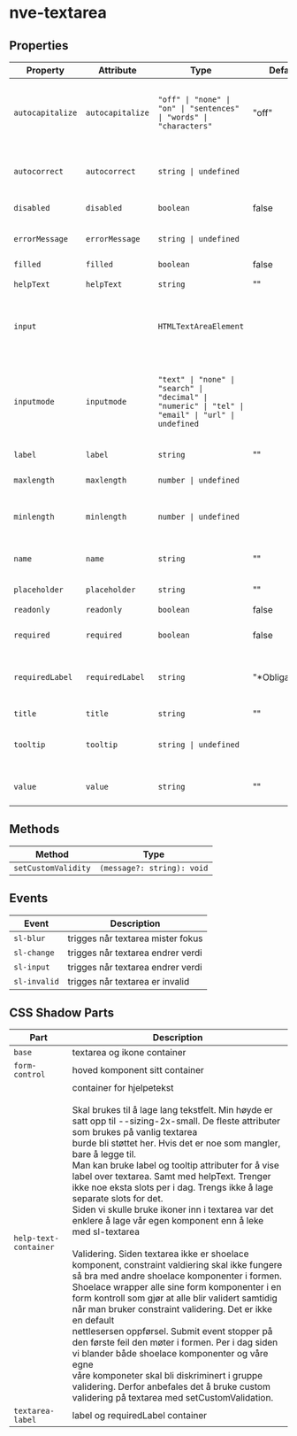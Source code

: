 # nve-textarea

## Properties

| Property         | Attribute        | Type                                             | Default         | Description                                      |
|------------------|------------------|--------------------------------------------------|-----------------|--------------------------------------------------|
| `autocapitalize` | `autocapitalize` | `"off" \| "none" \| "on" \| "sentences" \| "words" \| "characters"` | "off"           | Kontrollerer om og hvordan tekstinnput automatisk blir gjort stor som det blir skrevet inn av brukeren. |
| `autocorrect`    | `autocorrect`    | `string \| undefined`                            |                 | Indikerer om nettleserens autokorrekturfunksjon er på eller av. |
| `disabled`       | `disabled`       | `boolean`                                        | false           | Om textarea er deaktivert                        |
| `errorMessage`   | `errorMessage`   | `string \| undefined`                            |                 | Feil melding som vises under gruppe hvis validering feiler |
| `filled`         | `filled`         | `boolean`                                        | false           | Viser filled variant                             |
| `helpText`       | `helpText`       | `string`                                         | ""              | Hjelpetekst under textarea                       |
| `input`          |                  | `HTMLTextAreaElement`                            |                 | Hoved input felt i nve-textarea komponentet. Brukes til constraint validering |
| `inputmode`      | `inputmode`      | `"text" \| "none" \| "search" \| "decimal" \| "numeric" \| "tel" \| "email" \| "url" \| undefined` |                 | Forteller nettleseren hvilken type data som vil bli skrevet inn av brukeren, slik at den kan vise det passende virtuelle<br />tastaturet på støttede enheter. |
| `label`          | `label`          | `string`                                         | ""              | Label tekst                                      |
| `maxlength`      | `maxlength`      | `number \| undefined`                            |                 | Maksimal lengde på inndata som vil bli betraktet som gyldig. |
| `minlength`      | `minlength`      | `number \| undefined`                            |                 | Den minste lengden på inndata som vil bli betraktet som gyldig. |
| `name`           | `name`           | `string`                                         | ""              | Navnet på tekstområdet, sendt som et navn/verdi-par med skjemadata |
| `placeholder`    | `placeholder`    | `string`                                         | ""              | Placeholder tekst                                |
| `readonly`       | `readonly`       | `boolean`                                        | false           | Om textarea er skrivebeskyttet                   |
| `required`       | `required`       | `boolean`                                        | false           | Om textarea er obligatorisk                      |
| `requiredLabel`  | `requiredLabel`  | `string`                                         | "*Obligatorisk" | Tekst som vises for å markere at et felt er obligatorisk. Er satt til "*Obligatorisk" som standard. |
| `title`          | `title`          | `string`                                         | ""              |                                                  |
| `tooltip`        | `tooltip`        | `string \| undefined`                            |                 | Indikerer om nettleserens autokorrekturfunksjon er på eller av. |
| `value`          | `value`          | `string`                                         | ""              | Textarea verdi, sendt som et navn/verdi-par med skjemadata |

## Methods

| Method              | Type                       |
|---------------------|----------------------------|
| `setCustomValidity` | `(message?: string): void` |

## Events

| Event        | Description                       |
|--------------|-----------------------------------|
| `sl-blur`    | trigges når textarea mister fokus |
| `sl-change`  | trigges når textarea endrer verdi |
| `sl-input`   | trigges når textarea endrer verdi |
| `sl-invalid` | trigges når textarea er invalid   |

## CSS Shadow Parts

| Part                  | Description                                      |
|-----------------------|--------------------------------------------------|
| `base`                | textarea og ikone container                      |
| `form-control`        | hoved komponent sitt container                   |
| `help-text-container` | container for hjelpetekst<br /><br />Skal brukes til å lage lang tekstfelt. Min høyde er satt opp til --sizing-2x-small. De fleste attributer som brukes på vanlig textarea<br />burde bli støttet her. Hvis det er noe som mangler, bare å legge til.<br />Man kan bruke label og tooltip attributer for å vise label over textarea. Samt med helpText. Trenger ikke noe eksta slots per i dag. Trengs ikke å lage separate slots for det.<br />Siden vi skulle bruke ikoner inn i textarea var det enklere å lage vår egen komponent enn å leke med sl-textarea<br /><br />Validering. Siden textarea ikke er shoelace komponent, constraint valdiering skal ikke fungere så bra med andre shoelace komponenter i formen.<br />Shoelace wrapper alle sine form komponenter i en form kontroll som gjør at alle blir validert samtidig når man bruker constraint validering. Det er ikke en default<br />nettlesersen oppførsel. Submit event stopper på den første feil den møter i formen. Per i dag siden vi blander både shoelace komponenter og våre egne<br />våre komponeter skal bli diskriminert i gruppe validering. Derfor anbefales det å bruke custom validering på textarea med setCustomValidation. |
| `textarea-label`      | label og requiredLabel container                 |
